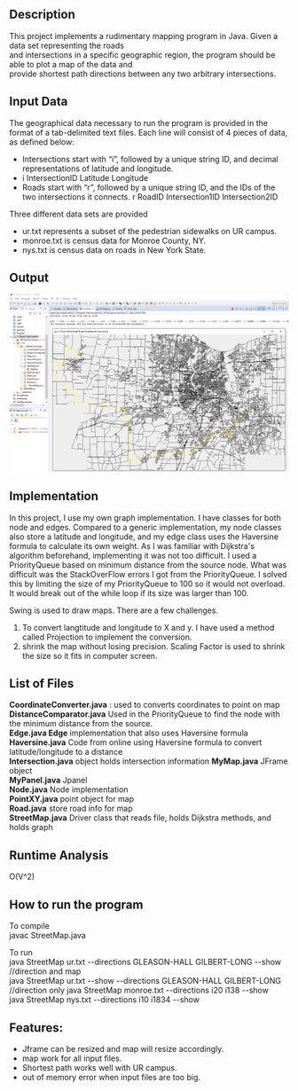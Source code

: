 
## Description 
This project implements a rudimentary mapping program in Java. Given a data set representing the roads  
and intersections in a specific geographic region, the program should be able to plot a map of the data and  
provide shortest path directions between any two arbitrary intersections.

## Input Data
The geographical data necessary to run the program is provided in the format of a tab-delimited text files.
Each line will consist of 4 pieces of data, as defined below:

* Intersections start with “i”, followed by a unique string ID, and decimal representations of latitude and longitude.
* i IntersectionID Latitude Longitude
* Roads start with “r”, followed by a unique string ID, and the IDs of the two intersections it connects.
r RoadID Intersection1ID Intersection2ID

 Three different data sets are provided 
 *  ur.txt represents a subset of the pedestrian sidewalks on UR campus. 
 *  monroe.txt is census data for Monroe County, NY.
 *  nys.txt is census data on roads in New York State.  
## Output 
![UR](images/monroe.PNG)

## Implementation
 
In this project, I use my own graph implementation. I have classes for both node and edges. Compared to a generic implementation, my
node classes also store a latitude and longitude, and my edge class uses the Haversine formula to calculate its own weight. As I was
familiar with Dijkstra's algorithm beforehand, implementing it was not too difficult. I used a PriorityQueue based on minimum distance
from the source node. What was difficult was the StackOverFlow errors I got from the PriorityQueue. I solved this by limiting the size of
my PriorityQueue to 100 so it would not overload. It would break out of the while loop if its size was larger than 100. 

Swing is used to draw maps. There are a few challenges.
  1. To convert langtitude and longitude to X and y. I have used a method called  Projection to implement the conversion. 
  2. shrink the map without losing precision.  Scaling Factor is used to shrink the size so it fits in computer screen.


## List of Files
**CoordinateConverter.java** :  used to converts coordinates to point on map  
**DistanceComparator.java** Used in the PriorityQueue to find the node with the minimum distance from the source.  
**Edge.java Edge** implementation that also uses Haversine formula
**Haversine.java** Code from online using Haversine formula to convert latitude/longitude to a distance  
**Intersection.java** object holds intersection information 
**MyMap.java** JFrame object  
**MyPanel.java**  Jpanel  
**Node.java** Node implementation  
**PointXY.java**  point object for map  
**Road.java**  store road info for map  
**StreetMap.java**  Driver class that reads file, holds Dijkstra methods, and holds graph  

## Runtime Analysis
O(V^2)

## How to run the program 
To compile  
   javac StreetMap.java    

To run  
java StreetMap ur.txt  --directions GLEASON-HALL GILBERT-LONG  --show                   //direction and map  
java StreetMap ur.txt  --show --directions GLEASON-HALL GILBERT-LONG                    //direction only
java StreetMap monroe.txt  --directions i20 i138 --show       
java StreetMap nys.txt  --directions i10 i1834 --show


## Features:  
* Jframe can be resized and map will resize accordingly. 
* map work for all input files.
* Shortest path works well with UR campus.
* out of memory error when input files are too big.
